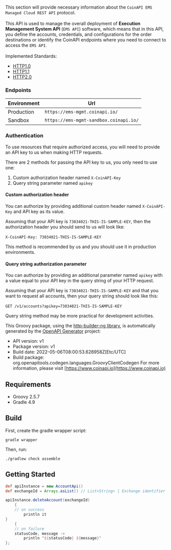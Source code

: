 # 

This section will provide necessary information about the `CoinAPI EMS Managed Cloud REST API` protocol. 
<br/><br/>
This API is used to manage the overall deployment of **Execution Management System API** (`EMS API`) software, 
which means that in this API, you define the accounts, credentials, and configurations for the order destinations or identify the CoinAPI endpoints where you need to connect to access the `EMS API`. 
<br/><br/>
Implemented Standards:

 * [HTTP1.0](https://datatracker.ietf.org/doc/html/rfc1945)
 * [HTTP1.1](https://datatracker.ietf.org/doc/html/rfc2616)
 * [HTTP2.0](https://datatracker.ietf.org/doc/html/rfc7540)
 
### Endpoints
<table>
  <thead>
    <tr>
      <th>Environment</th>
      <th>Url</th>
    </tr>
  </thead>
  <tbody>
    <tr>
      <td>Production</td>
      <td><code>https://ems-mgmt.coinapi.io/</code></td>
    </tr>
    <tr>
      <td>Sandbox</td>
      <td><code>https://ems-mgmt-sandbox.coinapi.io/</code></td>
    </tr>
  </tbody>
</table>

### Authentication

To use resources that require authorized access, you will need to provide an API key to us when making HTTP requests.

There are 2 methods for passing the API key to us, you only need to use one:

 1. Custom authorization header named `X-CoinAPI-Key`
 2. Query string parameter named `apikey`

#### Custom authorization header

You can authorize by providing additional custom header named `X-CoinAPI-Key` and API key as its value.

Assuming that your API key is `73034021-THIS-IS-SAMPLE-KEY`, then the authorization header you should send to us will look like:
<br/><br/>
`X-CoinAPI-Key: 73034021-THIS-IS-SAMPLE-KEY`

<aside class=\"success\">This method is recommended by us and you should use it in production environments.</aside>

#### Query string authorization parameter

You can authorize by providing an additional parameter named `apikey` with a value equal to your API key in the query string of your HTTP request.

Assuming that your API key is `73034021-THIS-IS-SAMPLE-KEY` and that you want to request all accounts, then your query string should look like this: 
<br/><br/>
`GET /v1/accounts?apikey=73034021-THIS-IS-SAMPLE-KEY`

<aside class=\"notice\">
Query string method may be more practical for development activities.
</aside>


This Groovy package, using the [http-builder-ng library](https://http-builder-ng.github.io/http-builder-ng/), is automatically generated by the [OpenAPI Generator](https://openapi-generator.tech) project:

- API version: v1
- Package version: v1
- Build date: 2022-05-06T08:00:53.628958Z[Etc/UTC]
- Build package: org.openapitools.codegen.languages.GroovyClientCodegen
For more information, please visit [https://www.coinapi.io](https://www.coinapi.io)

## Requirements

* Groovy 2.5.7
* Gradle 4.9

## Build

First, create the gradle wrapper script:

```
gradle wrapper
```

Then, run:

```
./gradlew check assemble
```

## Getting Started


```groovy
def apiInstance = new AccountApi()
def exchangeId = Arrays.asList() // List<String> | Exchange identifier of the account to delete

apiInstance.deleteAccount(exchangeId)
    {
    // on success
        println it
}
    {
    // on failure
    statusCode, message ->
        println "${statusCode} ${message}"
};
```

